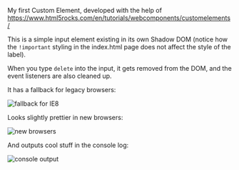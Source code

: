 My first Custom Element, developed with the help of https://www.html5rocks.com/en/tutorials/webcomponents/customelements/

This is a simple input element existing in its own Shadow DOM (notice how the `!important` styling in the index.html page does not affect the style of the label).

When you type `delete` into the input, it gets removed from the DOM, and the event listeners are also cleaned up.

It has a fallback for legacy browsers:

![fallback for IE8](https://user-images.githubusercontent.com/5111927/30648582-4959fb78-9e16-11e7-89a0-d54380c0a7c8.png)

Looks slightly prettier in new browsers:

![new browsers](https://user-images.githubusercontent.com/5111927/30648585-4c69b86c-9e16-11e7-9b90-eb5e0da27156.png)

And outputs cool stuff in the console log:

![console output](https://user-images.githubusercontent.com/5111927/30648592-4f60e1da-9e16-11e7-8b84-50f18978087a.png)
